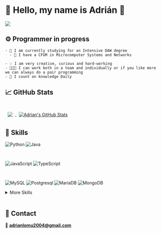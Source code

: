 # 👋 Hello, my name is Adrián 👋

![](https://staffrh.hiringroom.com/data/accounts/staffrh/vacancies/8b47eccebeafd1eb431f28688267ce9b.gif)

## ⚙️ Programmer in progress

```
- 🧠 I am currently studying for an Intensive DAW degree
  - 📜 I have a CFGM in Microcomputer Systems and Networks

- 💡 I am very creative, curious and hard-working
- 🧑‍🤝‍🧑 I can work both in a team and individually or if you like more we can always do a pair programming
- 💬 I count on knowledge Daily
```

## 📈 GitHub Stats

<br>

<a href="https://github.com/Adrianlm17">
  <img align="center" style="margin:0.5rem" src="https://github-readme-stats.vercel.app/api/top-langs/?username=Adrianlm17&hide=html,css&title_color=ffffff&text_color=c9cacc&icon_color=4AB197&bg_color=1A2B34" />
</a>
<a href="https://github.com/Adrianlm17">
  <img align="center" style="margin:0.5rem" src="https://github-readme-stats.vercel.app/api?username=Adrianlm17&show_icons=true&line_height=27&count_private=true&title_color=ffffff&text_color=c9cacc&icon_color=4AB097&bg_color=1A2B34" alt="Adrian's GitHub Stats" />
</a>

<br>

## 📝 Skills

![Python](https://img.shields.io/badge/Code-Python-informational?style=flat&logo=python&logoColor=white&color=4AB197)
![Java](https://img.shields.io/badge/Code-Java-informational?style=flat&logo=java&logoColor=white&color=4AB197)

<br>

![JavaScript](https://img.shields.io/badge/Code-JavaScript-informational?style=flat&logo=JavaScript&logoColor=white&color=4AB197)
![TypeScript](https://img.shields.io/badge/Code-TypeScript-informational?style=flat&logo=TypeScript&logoColor=white&color=4AB197)

<br>

![MySQL](https://img.shields.io/badge/Code-MySQL-informational?style=flat&logo=MySQL&logoColor=white&color=4AB197)
![Postgresql](https://img.shields.io/badge/Code-Postgresql-informational?style=flat&logo=Postgresql&logoColor=white&color=4AB197)
![MariaDB](https://img.shields.io/badge/Code-MariaDB-informational?style=flat&logo=MariaDB&logoColor=white&color=4AB197)
![MongoDB](https://img.shields.io/badge/Code-MongoDB-informational?style=flat&logo=MongoDB&logoColor=white&color=4AB197)

<details>
<summary>More Skills</summary>

<br>

![Markdown](https://img.shields.io/badge/Code-Markdown-informational?style=flat&logo=Markdown&logoColor=white&color=4AB197)
![HTML5](https://img.shields.io/badge/Code-HTML5-informational?style=flat&logo=HTML5&logoColor=white&color=4AB197)
![XML](https://img.shields.io/badge/Code-XML-informational?style=flat&logo=XML&logoColor=white&color=4AB197)
![Shell](https://img.shields.io/badge/Code-Shell-informational?style=flat&logo=Shell&logoColor=white&color=4AB197)

<br>

![CSS](https://img.shields.io/badge/Ctyle-CSS-informational?style=flat&logo=CSS&logoColor=white&color=4AB197)
![Sass](https://img.shields.io/badge/Ctyle-Sass-informational?style=flat&logo=Sass&logoColor=white&color=4AB197)

<br>

![Odoo](https://img.shields.io/badge/Tools-Odoo-informational?style=flat&logo=Odoo&logoColor=white&color=4AB197)
![GIMP](https://img.shields.io/badge/Tools-GIMP-informational?style=flat&logo=GIMP&logoColor=white&color=4AB197)
![Docker](https://img.shields.io/badge/Tools-Docker-informational?style=flat&logo=Docker&logoColor=white&color=4AB197)
![Github](https://img.shields.io/badge/Tools-Github-informational?style=flat&logo=Github&logoColor=white&color=4AB197)

</details>

<br>

## 📩 Contact

📧 **adrianlomu2004@gmail.com**

